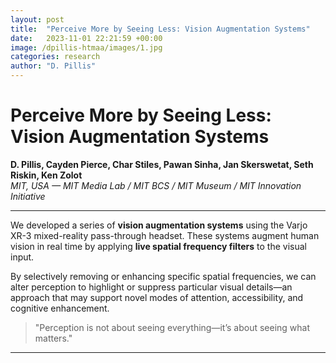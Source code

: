 ```yaml
---
layout: post
title:  "Perceive More by Seeing Less: Vision Augmentation Systems"
date:   2023-11-01 22:21:59 +00:00
image: /dpillis-htmaa/images/1.jpg
categories: research
author: "D. Pillis"
---
```


# Perceive More by Seeing Less: Vision Augmentation Systems

**D. Pillis, Cayden Pierce, Char Stiles, Pawan Sinha, Jan Skerswetat, Seth Riskin, Ken Zolot**  
*MIT, USA — MIT Media Lab / MIT BCS / MIT Museum / MIT Innovation Initiative*

---

We developed a series of **vision augmentation systems** using the Varjo XR-3 mixed-reality pass-through headset. These systems augment human vision in real time by applying **live spatial frequency filters** to the visual input.

By selectively removing or enhancing specific spatial frequencies, we can alter perception to highlight or suppress particular visual details—an approach that may support novel modes of attention, accessibility, and cognitive enhancement.

> "Perception is not about seeing everything—it’s about seeing what matters."

---
